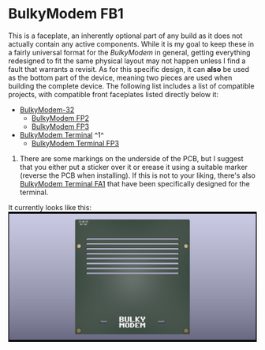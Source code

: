 # BulkyModem FB1
This is a faceplate, an inherently optional part of any build as it does not actually contain any active components. While it is my goal to keep these in a fairly universal format for the *BulkyModem* in general, getting everything redesigned to fit the same physical layout may not happen unless I find a fault that warrants a revisit. As for this specific design, it can **also** be used as the bottom part of the device, meaning two pieces are used when building the complete device. The following list includes a list of compatible projects, with compatible front faceplates listed directly below it:
- [BulkyModem-32](https://github.com/tebl/BulkyModem/tree/main/BulkyModem-32%20Module)
  - [BulkyModem FP2](https://github.com/tebl/BulkyModem/tree/main/faceplates/BulkyModem%20FP2)
  - [BulkyModem FP3](https://github.com/tebl/BulkyModem/tree/main/faceplates/BulkyModem%20FP3)
- [BulkyModem Terminal](https://github.com/tebl/BulkyModem/tree/main/BulkyModem%20Terminal) ^1^
  - [BulkyModem Terminal FP3](https://github.com/tebl/BulkyModem/tree/main/faceplates/BulkyModem%20Terminal%20FP3)

1) There are some markings on the underside of the PCB, but I suggest that you either put a sticker over it or erease it using a suitable marker (reverse the PCB when installing). If this is not to your liking, there's also [BulkyModem Terminal FA1](https://github.com/tebl/BulkyModem/tree/main/faceplates/BulkyModem%20Terminal%20FA1) that have been specifically designed for the terminal.

It currently looks like this:
![Preview](https://raw.githubusercontent.com/tebl/BulkyModem/main/gallery/BulkyModem%20FB1.png)
